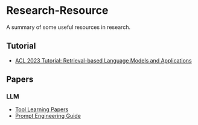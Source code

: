 # Research-Resource

A summary of some useful resources in research.

## Tutorial
- [ACL 2023 Tutorial: Retrieval-based Language Models and Applications](https://acl2023-retrieval-lm.github.io/)

  
## Papers

### LLM
- [Tool Learning Papers](https://github.com/thunlp/ToolLearningPapers#why-tool-learning)
- [Prompt Engineering Guide](https://www.promptingguide.ai/papers)

